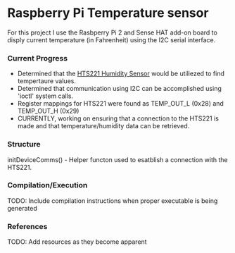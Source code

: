 # Raspberry Pi Temperature sensor 

For this project I  use the Rasbperry Pi 2 and Sense HAT add-on board to disply current temperature (in Fahrenheit) using the I2C serial interface. 

### Current Progress
* Determined that the [HTS221 Humidity Sensor](http://www.st.com/content/ccc/resource/technical/document/datasheet/4d/9a/9c/ad/25/07/42/34/DM00116291.pdf/files/DM00116291.pdf/jcr:content/translations/en.DM00116291.pdf) would be utiliezed to find tempertaure values.
* Determined that communication using I2C can be accomplished using 'ioctl' system calls.
* Register mappings for HTS221 were found as TEMP_OUT_L (0x28) and TEMP_OUT_H (0x29)
* CURRENTLY, working on ensuring that a connection to the HTS221 is made and that temperature/humidity data can be retrieved.

### Structure

initDeviceComms() - Helper functon used to esatblish a connection with the HTS221.


### Compilation/Execution
TODO: Include compilation instructions when proper executable is being generated

### References
TODO: Add resources as they become apparent 
